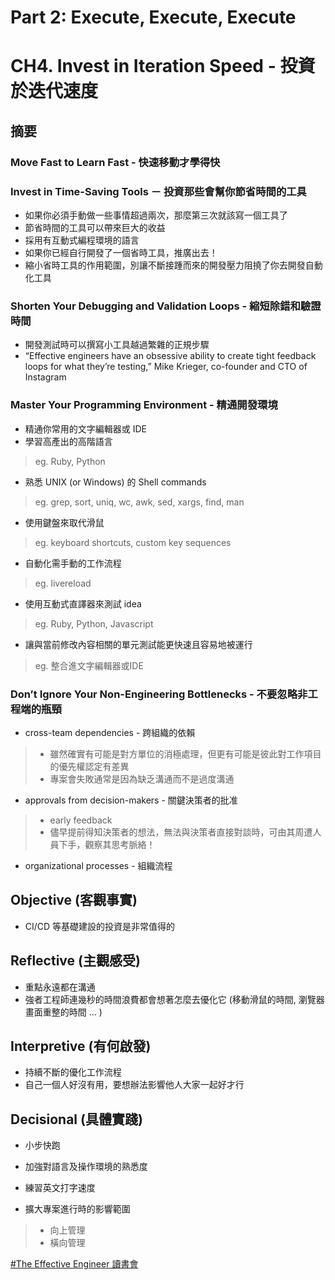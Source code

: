 # Part 2: Execute, Execute, Execute

# CH4. Invest in Iteration Speed - 投資於迭代速度

## 摘要

### Move Fast to Learn Fast - 快速移動才學得快

### Invest in Time-Saving Tools － 投資那些會幫你節省時間的工具

* 如果你必須手動做一些事情超過兩次，那麼第三次就該寫一個工具了
* 節省時間的工具可以帶來巨大的收益
* 採用有互動式編程環境的語言
* 如果你已經自行開發了一個省時工具，推廣出去！
* 縮小省時工具的作用範圍，別讓不斷接踵而來的開發壓力阻撓了你去開發自動化工具

### Shorten Your Debugging and Validation Loops - 縮短除錯和驗證時間

* 開發測試時可以撰寫小工具越過繁雜的正規步驟
* “Effective engineers have an obsessive ability to create tight feedback loops for what they’re testing,” Mike Krieger, co-founder and CTO of Instagram

###  Master Your Programming Environment - 精通開發環境

* 精通你常用的文字編輯器或 IDE 
* 學習高產出的高階語言 
> eg. Ruby, Python

* 熟悉 UNIX (or Windows) 的 Shell commands 
> eg. grep, sort, uniq, wc, awk, sed, xargs, find, man

* 使用鍵盤來取代滑鼠 
> eg. keyboard shortcuts, custom key sequences

* 自動化需手動的工作流程 
> eg. livereload

* 使用互動式直譯器來測試 idea 
> eg. Ruby, Python, Javascript

* 讓與當前修改內容相關的單元測試能更快速且容易地被運行 
> eg. 整合進文字編輯器或IDE

### Don’t Ignore Your Non-Engineering Bottlenecks - 不要忽略非工程端的瓶頸 

* cross-team dependencies - 跨組織的依賴
> * 雖然確實有可能是對方單位的消極處理，但更有可能是彼此對工作項目的優先權認定有差異
> * 專案會失敗通常是因為缺乏溝通而不是過度溝通

* approvals from decision-makers - 關鍵決策者的批准
> * early feedback
> * 儘早提前得知決策者的想法，無法與決策者直接對談時，可由其周遭人員下手，觀察其思考脈絡！

* organizational processes - 組織流程

## Objective (客觀事實)

* CI/CD 等基礎建設的投資是非常值得的

## Reflective (主觀感受) 

* 重點永遠都在溝通
* 強者工程師連幾秒的時間浪費都會想著怎麼去優化它 (移動滑鼠的時間, 瀏覽器畫面重整的時間 ... )

## Interpretive (有何啟發)

* 持續不斷的優化工作流程
* 自己一個人好沒有用，要想辦法影響他人大家一起好才行

## Decisional (具體實踐)

* 小步快跑
* 加強對語言及操作環境的熟悉度
* 練習英文打字速度

* 擴大專案進行時的影響範圍 
> * 向上管理
> * 橫向管理



[#The Effective Engineer 讀書會](https://softnshare.wordpress.com/portfolio/packageeffectiveengineer/)
